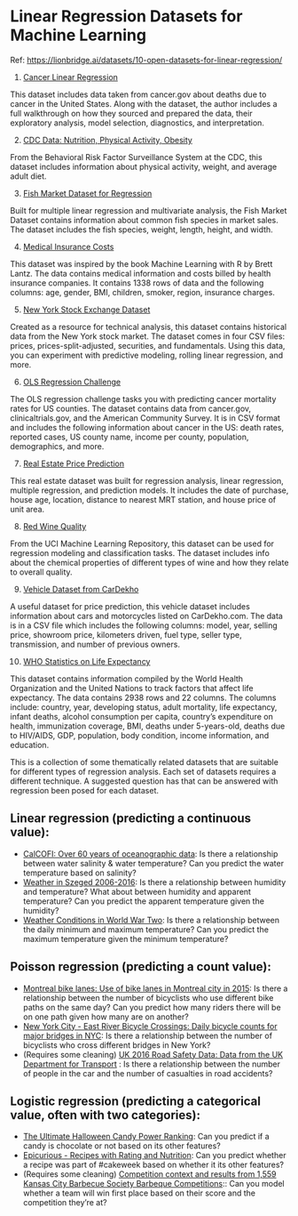 # Linear Regression Datasets for Machine Learning
Ref: https://lionbridge.ai/datasets/10-open-datasets-for-linear-regression/


1. [Cancer Linear Regression](https://data.world/nrippner/cancer-linear-regression-model-tutorial)

This dataset includes data taken from cancer.gov about deaths due to cancer in the United States. Along with the dataset, the author includes a full walkthrough on how they sourced and prepared the data, their exploratory analysis, model selection, diagnostics, and interpretation.

2. [CDC Data: Nutrition, Physical Activity, Obesity](https://www.kaggle.com/spittman1248/cdc-data-nutrition-physical-activity-obesity)

From the Behavioral Risk Factor Surveillance System at the CDC, this dataset includes information about physical activity, weight, and average adult diet.

3. [Fish Market Dataset for Regression](https://www.kaggle.com/aungpyaeap/fish-market)

Built for multiple linear regression and multivariate analysis, the Fish Market Dataset contains information about common fish species in market sales. The dataset includes the fish species, weight, length, height, and width.

4. [Medical Insurance Costs](https://www.kaggle.com/mirichoi0218/insurance)

This dataset was inspired by the book Machine Learning with R by Brett Lantz. The data contains medical information and costs billed by health insurance companies. It contains 1338 rows of data and the following columns: age, gender, BMI, children, smoker, region, insurance charges.

5. [New York Stock Exchange Dataset](https://www.kaggle.com/dgawlik/nyse)

Created as a resource for technical analysis, this dataset contains historical data from the New York stock market. The dataset comes in four CSV files: prices, prices-split-adjusted, securities, and fundamentals. Using this data, you can experiment with predictive modeling, rolling linear regression, and more.

6. [OLS Regression Challenge](https://data.world/nrippner/ols-regression-challenge)

The OLS regression challenge tasks you with predicting cancer mortality rates for US counties. The dataset contains data from cancer.gov, clinicaltrials.gov, and the American Community Survey. It is in CSV format and includes the following information about cancer in the US: death rates, reported cases, US county name, income per county, population, demographics, and more.

7. [Real Estate Price Prediction](https://www.kaggle.com/quantbruce/real-estate-price-prediction)

This real estate dataset was built for regression analysis, linear regression, multiple regression, and prediction models. It includes the date of purchase, house age, location, distance to nearest MRT station, and house price of unit area.

8. [Red Wine Quality](https://archive.ics.uci.edu/ml/datasets/wine+quality)

From the UCI Machine Learning Repository, this dataset can be used for regression modeling and classification tasks. The dataset includes info about the chemical properties of different types of wine and how they relate to overall quality.

9. [Vehicle Dataset from CarDekho](https://www.kaggle.com/nehalbirla/vehicle-dataset-from-cardekho)

A useful dataset for price prediction, this vehicle dataset includes information about cars and motorcycles listed on CarDekho.com. The data is in a CSV file which includes the following columns: model, year, selling price, showroom price, kilometers driven, fuel type, seller type, transmission, and number of previous owners.

10. [WHO Statistics on Life Expectancy](https://www.kaggle.com/kumarajarshi/life-expectancy-who)

This dataset contains information compiled by the World Health Organization and the United Nations to track factors that affect life expectancy. The data contains 2938 rows and 22 columns. The columns include: country, year, developing status, adult mortality, life expectancy, infant deaths, alcohol consumption per capita, country’s expenditure on health, immunization coverage, BMI, deaths under 5-years-old, deaths due to HIV/AIDS, GDP, population, body condition, income information, and education.

This is a collection of some thematically related datasets that are suitable for different types of regression analysis. Each set of datasets requires a different technique. A suggested question has that can be answered with regression been posed for each dataset.

## Linear regression (predicting a continuous value):

* [CalCOFI: Over 60 years of oceanographic data](https://www.kaggle.com/sohier/calcofi): Is there a relationship between water salinity & water temperature? Can you predict the water temperature based on salinity?
* [Weather in Szeged 2006-2016](https://www.kaggle.com/budincsevity/szeged-weather): Is there a relationship between humidity and temperature? What about between humidity and apparent temperature? Can you predict the apparent temperature given the humidity?
* [Weather Conditions in World War Two](https://www.kaggle.com/smid80/weatherww2/data): Is there a relationship between the daily minimum and maximum temperature? Can you predict the maximum temperature given the minimum temperature? 

## Poisson regression (predicting a count value):

* [Montreal bike lanes: Use of bike lanes in Montreal city in 2015](https://www.kaggle.com/pablomonleon/montreal-bike-lanes): Is there a relationship between the number of bicyclists who use different bike paths on the same day? Can you predict how many riders there will be on one path given how many are on another?
* [New York City - East River Bicycle Crossings: Daily bicycle counts for major bridges in NYC](https://www.kaggle.com/new-york-city/nyc-east-river-bicycle-crossings): Is there a relationship between the number of bicyclists who cross different bridges in New York?
* (Requires some cleaning) [UK 2016 Road Safety Data: Data from the UK Department for Transport](https://www.kaggle.com/bluehorseshoe/uk-2016-road-safety-data/data) : Is there a relationship between the number of people in the car and the number of casualties in road accidents?

## Logistic regression (predicting a categorical value, often with two categories):

* [The Ultimate Halloween Candy Power Ranking](https://www.kaggle.com/fivethirtyeight/the-ultimate-halloween-candy-power-ranking/): Can you predict if a candy is chocolate or not based on its other features?
* [Epicurious - Recipes with Rating and Nutrition](https://www.kaggle.com/hugodarwood/epirecipes): Can you predict whether a recipe was part of #cakeweek based on whether it its other features?
* (Requires some cleaning) [Competition context and results from 1,559 Kansas City Barbecue Society Barbeque Competitions](https://www.kaggle.com/jaysobel/kcbs-bbq/):: Can you model whether a team will win first place based on their score and the competition they’re at?